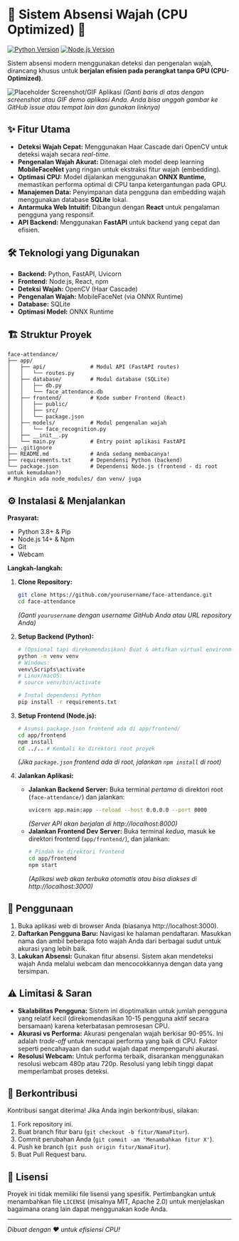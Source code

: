 # 🚀 Sistem Absensi Wajah (CPU Optimized) 🚀

[![Python Version](https://img.shields.io/badge/Python-3.8%2B-blue.svg)](https://www.python.org/)
[![Node.js Version](https://img.shields.io/badge/Node.js-14%2B-green.svg)](https://nodejs.org/)
<!-- Tambahkan badge lain jika relevan, contoh: License -->
<!-- [![License: MIT](https://img.shields.io/badge/License-MIT-yellow.svg)](https://opensource.org/licenses/MIT) -->

Sistem absensi modern menggunakan deteksi dan pengenalan wajah, dirancang khusus untuk **berjalan efisien pada perangkat tanpa GPU (CPU-Optimized)**.

![Placeholder Screenshot/GIF Aplikasi](https://via.placeholder.com/600x300.png?text=Screenshot+Aplikasi+Absensi)
*(Ganti baris di atas dengan screenshot atau GIF demo aplikasi Anda. Anda bisa unggah gambar ke GitHub issue atau tempat lain dan gunakan linknya)*

## ✨ Fitur Utama

*   **Deteksi Wajah Cepat:** Menggunakan Haar Cascade dari OpenCV untuk deteksi wajah secara *real-time*.
*   **Pengenalan Wajah Akurat:** Ditenagai oleh model deep learning **MobileFaceNet** yang ringan untuk ekstraksi fitur wajah (embedding).
*   **Optimasi CPU:** Model dijalankan menggunakan **ONNX Runtime**, memastikan performa optimal di CPU tanpa ketergantungan pada GPU.
*   **Manajemen Data:** Penyimpanan data pengguna dan embedding wajah menggunakan database **SQLite** lokal.
*   **Antarmuka Web Intuitif:** Dibangun dengan **React** untuk pengalaman pengguna yang responsif.
*   **API Backend:** Menggunakan **FastAPI** untuk backend yang cepat dan efisien.

## 🛠️ Teknologi yang Digunakan

*   **Backend:** Python, FastAPI, Uvicorn
*   **Frontend:** Node.js, React, npm
*   **Deteksi Wajah:** OpenCV (Haar Cascade)
*   **Pengenalan Wajah:** MobileFaceNet (via ONNX Runtime)
*   **Database:** SQLite
*   **Optimasi Model:** ONNX Runtime

## 🏗️ Struktur Proyek

```
face-attendance/
├── app/
│   ├── api/              # Modul API (FastAPI routes)
│   │   └── routes.py
│   ├── database/         # Modul database (SQLite)
│   │   ├── db.py
│   │   └── face_attendance.db
│   ├── frontend/         # Kode sumber Frontend (React)
│   │   ├── public/
│   │   ├── src/
│   │   └── package.json
│   ├── models/           # Modul pengenalan wajah
│   │   └── face_recognition.py
│   ├── __init__.py
│   └── main.py           # Entry point aplikasi FastAPI
├── .gitignore
├── README.md             # Anda sedang membacanya!
├── requirements.txt      # Dependensi Python (backend)
└── package.json          # Dependensi Node.js (frontend - di root untuk kemudahan?)
# Mungkin ada node_modules/ dan venv/ juga
```

## ⚙️ Instalasi & Menjalankan

**Prasyarat:**
*   Python 3.8+ & Pip
*   Node.js 14+ & Npm
*   Git
*   Webcam

**Langkah-langkah:**

1.  **Clone Repository:**
    ```bash
    git clone https://github.com/yourusername/face-attendance.git
    cd face-attendance
    ```
    *(Ganti `yourusername` dengan username GitHub Anda atau URL repository Anda)*

2.  **Setup Backend (Python):**
    ```bash
    # (Opsional tapi direkomendasikan) Buat & aktifkan virtual environment
    python -m venv venv
    # Windows:
    venv\Scripts\activate
    # Linux/macOS:
    # source venv/bin/activate

    # Instal dependensi Python
    pip install -r requirements.txt
    ```

3.  **Setup Frontend (Node.js):**
    ```bash
    # Asumsi package.json frontend ada di app/frontend/
    cd app/frontend
    npm install
    cd ../.. # Kembali ke direktori root proyek
    ```
    *(Jika `package.json` frontend ada di root, jalankan `npm install` di root)*

4.  **Jalankan Aplikasi:**
    *   **Jalankan Backend Server:** Buka terminal *pertama* di direktori root (`face-attendance/`) dan jalankan:
        ```bash
        uvicorn app.main:app --reload --host 0.0.0.0 --port 8000
        ```
        *(Server API akan berjalan di http://localhost:8000)*
    *   **Jalankan Frontend Dev Server:** Buka terminal *kedua*, masuk ke direktori frontend (`app/frontend/`), dan jalankan:
        ```bash
        # Pindah ke direktori frontend
        cd app/frontend
        npm start
        ```
        *(Aplikasi web akan terbuka otomatis atau bisa diakses di http://localhost:3000)*

## 🚀 Penggunaan

1.  Buka aplikasi web di browser Anda (biasanya http://localhost:3000).
2.  **Daftarkan Pengguna Baru:** Navigasi ke halaman pendaftaran. Masukkan nama dan ambil beberapa foto wajah Anda dari berbagai sudut untuk akurasi yang lebih baik.
3.  **Lakukan Absensi:** Gunakan fitur absensi. Sistem akan mendeteksi wajah Anda melalui webcam dan mencocokkannya dengan data yang tersimpan.

## ⚠️ Limitasi & Saran

*   **Skalabilitas Pengguna:** Sistem ini dioptimalkan untuk jumlah pengguna yang relatif kecil (direkomendasikan 10-15 pengguna aktif secara bersamaan) karena keterbatasan pemrosesan CPU.
*   **Akurasi vs Performa:** Akurasi pengenalan wajah berkisar 90-95%. Ini adalah *trade-off* untuk mencapai performa yang baik di CPU. Faktor seperti pencahayaan dan sudut wajah dapat mempengaruhi akurasi.
*   **Resolusi Webcam:** Untuk performa terbaik, disarankan menggunakan resolusi webcam 480p atau 720p. Resolusi yang lebih tinggi dapat memperlambat proses deteksi.

## 🤝 Berkontribusi

Kontribusi sangat diterima! Jika Anda ingin berkontribusi, silakan:
1.  Fork repository ini.
2.  Buat branch fitur baru (`git checkout -b fitur/NamaFitur`).
3.  Commit perubahan Anda (`git commit -am 'Menambahkan fitur X'`).
4.  Push ke branch (`git push origin fitur/NamaFitur`).
5.  Buat Pull Request baru.

## 📄 Lisensi

Proyek ini tidak memiliki file lisensi yang spesifik. Pertimbangkan untuk menambahkan file `LICENSE` (misalnya MIT, Apache 2.0) untuk menjelaskan bagaimana orang lain dapat menggunakan kode Anda.

---

*Dibuat dengan ❤️ untuk efisiensi CPU!* 